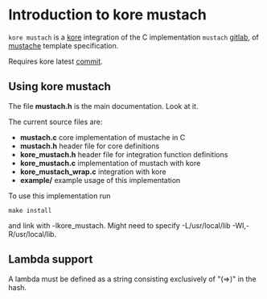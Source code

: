 # Introduction to kore mustach

`kore mustach` is a [kore](https://kore.io) integration of the C implementation
`mustach` [gitlab](https://gitlab.com/jobol/mustach), of [mustache](http://mustache.github.io "main site for mustache")
template specification.

Requires kore latest [commit](https://git.kore.io/kore).


## Using kore mustach

The file **mustach.h** is the main documentation. Look at it.

The current source files are:

- **mustach.c** core implementation of mustache in C
- **mustach.h** header file for core definitions
- **kore_mustach.h** header file for integration function definitions
- **kore_mustach.c** implementation of mustach with kore
- **kore_mustach_wrap.c** integration with kore
- **example/** example usage of this implementation

To use this implementation run
```
make install
```
and link with -lkore_mustach. Might need to specify -L/usr/local/lib -Wl,-R/usr/local/lib.


## Lambda support

A lambda must be defined as a string consisting exclusively of "(=>)" in the hash.
